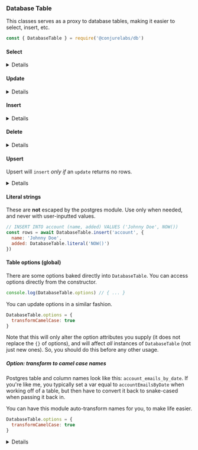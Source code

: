 ### Database Table

This classes serves as a proxy to database tables, making it easier to select, insert, etc.

```js
const { DatabaseTable } = require('@conjurelabs/db')
```

#### Select

<details>

##### Using Constructor

```js
const account = new DatabaseTable('account')

// SELECT * FROM account
const rows1 = await account.select()

// SELECT * FROM account WHERE id = 1 AND name = 'Johnny Doe'
const rows2 = await account.select({
  id: 1,
  name: 'Johnny Doe'
})

// SELECT * FROM account WHERE (id = 1 AND name = 'Johnny Doe') OR (id = 2)
const rows3 = await account.select({
  id: 1,
  name: 'Johnny Doe'
}, {
  id: 2
})
```

##### Direct (static) call

```js
// SELECT * FROM account
const rows1 = await DatabaseTable.select('account')

// SELECT * FROM account WHERE id = 1 AND name = 'Johnny Doe'
const rows2 = await DatabaseTable.select('account', {
  id: 1,
  name: 'Johnny Doe'
})
```
</details>

#### Update

<details>

##### Using Constructor

```js
const account = new DatabaseTable('account')

// UPDATE account SET activated = false
const rows1 = await account.update({
  activated: false
})

// UPDATE account SET email = 'johnny@doe.site' WHERE id = 1 AND name = 'Johnny Doe'
const rows2 = await account.update({
  email: 'johnny@doe.site'
}, {
  id: 1,
  name: 'Johnny Doe'
})

// UPDATE account SET email = 'johnny@doe.site' WHERE (id = 1 AND name = 'Johnny Doe') OR (id = 2)
const rows3 = await account.update({
  email: 'johnny@doe.site'
}, {
  id: 1,
  name: 'Johnny Doe'
}, {
  id: 2
})
```

##### Direct (static) call

```js
// UPDATE account SET activated = false
const rows1 = await DatabaseTable.update('account', {
  activated: false
})

// UPDATE account SET activated = false WHERE id = 1 AND name = 'Johnny Doe'
const rows2 = await DatabaseTable.update('account', {
  activated: false
}, {
  id: 1,
  name: 'Johnny Doe'
})
```
</details>

#### Insert

<details>

##### Using Constructor

```js
const account = new DatabaseTable('account')

// INSERT INTO account (name, email) VALUES ('Johnny Doe', 'johnny@doe.site')
const rows1 = await account.insert({
  name: 'Johnny Doe',
  email: 'johnny@doe.site'
})

// INSERT INTO account (name, email) VALUES ('Johnny Doe', 'johnny@doe.site'), ('Arnold Holt', NULL)
const rows2 = await account.insert({
  name: 'Johnny Doe',
  email: 'johnny@doe.site'
}, {
  name: 'Arnold Holt'
})
```

##### Direct (static) call

```js
// INSERT INTO account (name, email) VALUES ('Johnny Doe', 'johnny@doe.site')
const rows1 = await DatabaseTable.insert('account', {
  name: 'Johnny Doe',
  email: 'johnny@doe.site'
})

// INSERT INTO account (name, email) VALUES ('Johnny Doe', 'johnny@doe.site'), ('Arnold Holt', NULL)
const rows2 = await DatabaseTable.insert('account', {
  name: 'Johnny Doe',
  email: 'johnny@doe.site'
}, {
  name: 'Arnold Holt'
})
```
</details>

#### Delete

<details>

##### Using Constructor

```js
const account = new DatabaseTable('account')

// DELETE FROM account
const rows1 = await account.delete()

// DELETE FROM account WHERE id = 1 AND name = 'Johnny Doe'
const rows2 = await account.delete({
  id: 1,
  name: 'Johnny Doe'
})

// DELETE FROM account WHERE (id = 1 AND name = 'Johnny Doe') OR (id = 2)
const rows3 = await account.delete({
  id: 1,
  name: 'Johnny Doe'
}, {
  id: 2
})
```

##### Direct (static) call

```js
// DELETE FROM account
const rows1 = await DatabaseTable.delete('account')

// DELETE FROM account WHERE id = 1 AND name = 'Johnny Doe'
const rows2 = await DatabaseTable.delete('account', {
  id: 1,
  name: 'Johnny Doe'
})
```
</details>

#### Upsert

Upsert will `insert` _only if_ an `update` returns no rows.

<details>

##### Using Constructor

```js
const account = new DatabaseTable('account')

// attempts:
// INSERT INTO account (name, email, added) VALUES ('Johnny Doe', 'johnny@doe.site', NOW())
//
// falls back to:
// UPDATE account SET name = 'Johnny Doe', updated = NOW() WHERE email = 'johnny@doe.site'
const rows = await account.upsert({
  // insert
  name: 'Johnny Doe',
  email: 'johnny@doe.site',
  added: new Date()
}, {
  // update
  name: 'Johnny Doe',
  updated: new Date()
}, {
  // update conditions
  email: 'johnny@doe.site'
})
```

##### Direct (static) call

```js
// attempts:
// INSERT INTO account (name, email, added) VALUES ('Johnny Doe', 'johnny@doe.site', NOW())
//
// falls back to:
// UPDATE account SET name = 'Johnny Doe', updated = NOW() WHERE email = 'johnny@doe.site'
const rows = await DatabaseTable.upsert('account', {
  // insert
  name: 'Johnny Doe',
  email: 'johnny@doe.site',
  added: new Date()
}, {
  // update
  name: 'Johnny Doe',
  updated: new Date()
}, {
  // update conditions
  email: 'johnny@doe.site'
})
```
</details>

#### Literal strings

These are **not** escaped by the postgres module.
Use only when needed, and never with user-inputted values.

```js
// INSERT INTO account (name, added) VALUES ('Johnny Doe', NOW())
const rows = await DatabaseTable.insert('account', {
  name: 'Johnny Doe',
  added: DatabaseTable.literal('NOW()')
})
```

#### Table options (global)

There are some options baked directly into `DatabaseTable`. You can access options directly from the constructor.

```js
console.log(DatabaseTable.options) // { ... }
```

You can update options in a similar fashion.

```js
DatabaseTable.options = {
  transformCamelCase: true
}
```

Note that this will only alter the option attributes you supply (it does not replace the `{}` of options), and will affect _all_ instances of `DatabaseTable` (not just new ones). So, you should do this before any other usage.

##### Option: transform to camel case names

Postgres table and column names look like this: `account_emails_by_date`. If you're like me, you typically set a var equal to `accountEmailsByDate` when working off of a table, but then have to convert it back to snake-cased when passing it back in.

You can have this module auto-transform names for you, to make life easier.

```js
DatabaseTable.options = {
  transformCamelCase: true
}
```

<details>

Let's say you have the following table:

```
      Column        |           Type           |
--------------------+--------------------------|
 id                 | integer                  |
 account            | integer                  |
 email              | character varying(255)   |
 added_from_service | character varying(255)   |
 added              | timestamp with time zone |
```

And then you query it using this module:

```js
const accountEmails = new DatabaseTable('accountEmails')

// SELECT * FROM account_emails
const allRows = await accountEmails.select()
const row = allRows[0]

console.log(row.addedFromService) // value of `added_from_service`

row.addedFromService = 'Google'
row.save() // `added_from_service` is set to 'Google'
```

Note that a column name like `account_id` will be represented as `accountId`, not `accountID`.

Also, this _will not_ affect any direct queries to `{ query }`. It will only transform column names in `DatabaseTable` and `DatabaseRow`.
</details>
